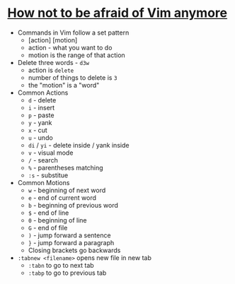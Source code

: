 # [How not to be afraid of Vim anymore](https://medium.com/free-code-camp/how-not-to-be-afraid-of-vim-anymore-ec0b7264b0ae)

* Commands in Vim follow a set pattern
  * [action] <number> [motion]
  * action - what you want to do
  * motion is the range of that action
* Delete three words - `d3w`
  * action is `delete`
  * number of things to delete is `3`
  * the "motion" is a "word"
* Common Actions
  * `d` - delete
  * `i` - insert
  * `p` - paste
  * `y` - yank
  * `x` - cut
  * `u` - undo
  * `di` / `yi` - delete inside / yank inside
  * `v` - visual mode
  * `/` - search
  * `%` - parentheses matching
  * `:s` - substitue
* Common Motions
  * `w` - beginning of next word
  * `e` - end of current word
  * `b` - beginning of previous word
  * `$` - end of line
  * `0` - beginning of line
  * `G` - end of file
  * `)` - jump forward a sentence
  * `}` - jump forward a paragraph
  * Closing brackets go backwards
* `:tabnew <filename>` opens new file in new tab
  * `:tabn` to go to next tab
  * `:tabp` to go to previous tab

